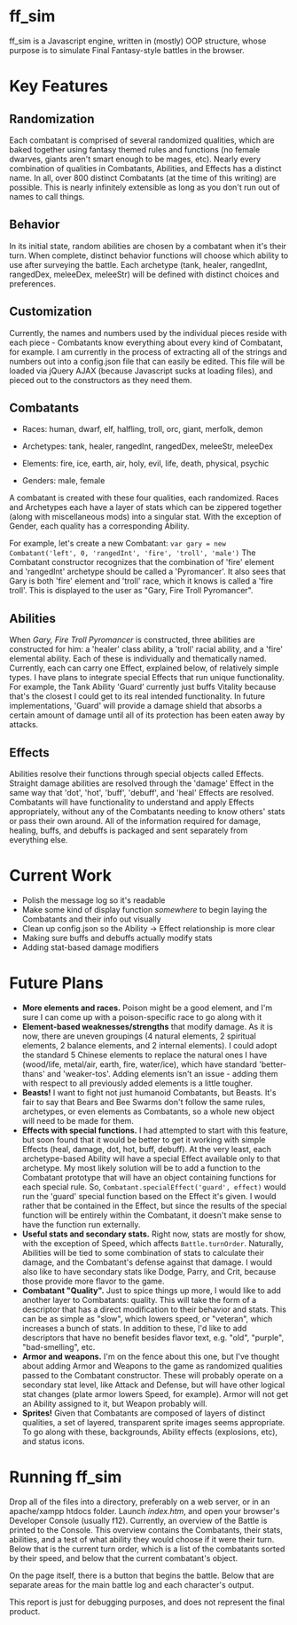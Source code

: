 ff_sim
======

ff_sim is a Javascript engine, written in (mostly) OOP structure, whose purpose is to simulate Final Fantasy-style battles in the browser.

Key Features
============

Randomization
-------------
 
Each combatant is comprised of several randomized qualities, which are baked together using fantasy themed rules and functions (no female dwarves, giants aren't smart enough to be mages, etc). Nearly every combination of qualities in Combatants, Abilities, and Effects has a distinct name. In all, over 800 distinct Combatants (at the time of this writing) are possible. This is nearly infinitely extensible as long as you don't run out of names to call things. 
 
Behavior
--------

In its initial state, random abilities are chosen by a combatant when it's their turn. When complete, distinct behavior functions will choose which ability to use after surveying the battle. Each archetype (tank, healer, rangedInt, rangedDex, meleeDex, meleeStr) will be defined with distinct choices and preferences.

Customization
-------------

Currently, the names and numbers used by the individual pieces reside with each piece - Combatants know everything about every kind of Combatant, for example. I am currently in the process of extracting all of the strings and numbers out into a config.json file that can easily be edited. This file will be loaded via jQuery AJAX (because Javascript sucks at loading files), and pieced out to the constructors as they need them.

Combatants
----------

 * Races: human, dwarf, elf, halfling, troll, orc, giant, merfolk, demon
 
 * Archetypes: tank, healer, rangedInt, rangedDex, meleeStr, meleeDex
 
 * Elements: fire, ice, earth, air, holy, evil, life, death, physical, psychic
 
 * Genders: male, female
 
A combatant is created with these four qualities, each randomized. Races and Archetypes each have a layer of stats which can be zippered together (along with miscellaneous mods) into a singular stat. With the exception of Gender, each quality has a corresponding Ability. 

For example, let's create a new Combatant: `var gary = new Combatant('left', 0, 'rangedInt', 'fire', 'troll', 'male')` The Combatant constructor recognizes that the combination of 'fire' element and 'rangedInt' archetype should be called a 'Pyromancer'. It also sees that Gary is both 'fire' element and 'troll' race, which it knows is called a 'fire troll'. This is displayed to the user as "Gary, Fire Troll Pyromancer".

Abilities
---------

When _Gary, Fire Troll Pyromancer_ is constructed, three abilities are constructed for him: a 'healer' class ability, a 'troll' racial ability, and a 'fire' elemental ability. Each of these is individually and thematically named. Currently, each can carry one Effect, explained below, of relatively simple types. I have plans to integrate special Effects that run unique functionality. For example, the Tank Ability 'Guard' currently just buffs Vitality because that's the closest I could get to its real intended functionality. In future implementations, 'Guard' will provide a damage shield that absorbs a certain amount of damage until all of its protection has been eaten away by attacks.

Effects
-------

Abilities resolve their functions through special objects called Effects. Straight damage abilities are resolved through the 'damage' Effect in the same way that 'dot', 'hot', 'buff', 'debuff', and 'heal' Effects are resolved. Combatants will have functionality to understand and apply Effects appropriately, without any of the Combatants needing to know others' stats or pass their own around. All of the information required for damage, healing, buffs, and debuffs is packaged and sent separately from everything else. 

Current Work
============

 * Polish the message log so it's readable
 * Make some kind of display function _somewhere_ to begin laying the Combatants and their info out visually
 * Clean up config.json so the Ability -> Effect relationship is more clear
 * Making sure buffs and debuffs actually modify stats
 * Adding stat-based damage modifiers

Future Plans
============

 * **More elements and races.** Poison might be a good element, and I'm sure I can come up with a poison-specific race to go along with it
 * **Element-based weaknesses/strengths** that modify damage. As it is now, there are uneven groupings (4 natural elements, 2 spiritual elements, 2 balance elements, and 2 internal elements). I could adopt the standard 5 Chinese elements to replace the natural ones I have (wood/life, metal/air, earth, fire, water/ice), which have standard 'better-thans' and 'weaker-tos'. Adding elements isn't an issue - adding them with respect to all previously added elements is a little tougher.
 * **Beasts!** I want to fight not just humanoid Combatants, but Beasts. It's fair to say that Bears and Bee Swarms don't follow the same rules, archetypes, or even elements as Combatants, so a whole new object will need to be made for them.
 * **Effects with special functions.** I had attempted to start with this feature, but soon found that it would be better to get it working with simple Effects (heal, damage, dot, hot, buff, debuff). At the very least, each archetype-based Ability will have a special Effect available only to that archetype. My most likely solution will be to add a function to the Combatant prototype that will have an object containing functions for each special rule. So, `Combatant.specialEffect('guard', effect)` would run the 'guard' special function based on the Effect it's given. I would rather that be contained in the Effect, but since the results of the special function will be entirely within the Combatant, it doesn't make sense to have the function run externally.
 * **Useful stats and secondary stats.** Right now, stats are mostly for show, with the exception of Speed, which affects `Battle.turnOrder`. Naturally, Abilities will be tied to some combination of stats to calculate their damage, and the Combatant's defense against that damage. I would also like to have secondary stats like Dodge, Parry, and Crit, because those provide more flavor to the game.
 * **Combatant "Quality".** Just to spice things up more, I would like to add another layer to Combatants: quality. This will take the form of a descriptor that has a direct modification to their behavior and stats. This can be as simple as "slow", which lowers speed, or "veteran", which increases a bunch of stats. In addition to these, I'd like to add descriptors that have no benefit besides flavor text, e.g. "old", "purple", "bad-smelling", etc. 
 * **Armor and weapons.** I'm on the fence about this one, but I've thought about adding Armor and Weapons to the game as randomized qualities passed to the Combatant constructor. These will probably operate on a secondary stat level, like Attack and Defense, but will have other logical stat changes (plate armor lowers Speed, for example). Armor will not get an Ability assigned to it, but Weapon probably will.
 * **Sprites!** Given that Combatants are composed of layers of distinct qualities, a set of layered, transparent sprite images seems appropriate. To go along with these, backgrounds, Ability effects (explosions, etc), and status icons. 

Running ff_sim
==============

Drop all of the files into a directory, preferably on a web server, or in an apache/xampp htdocs folder. Launch _index.htm_, and open your browser's Developer Console (usually f12). Currently, an overview of the Battle is printed to the Console. This overview contains the Combatants, their stats, abilities, and a test of what ability they would choose if it were their turn. Below that is the current turn order, which is a list of the combatants sorted by their speed, and below that the current combatant's object.

On the page itself, there is a button that begins the battle. Below that are separate areas for the main battle log and each character's output. 

This report is just for debugging purposes, and does not represent the final product.
